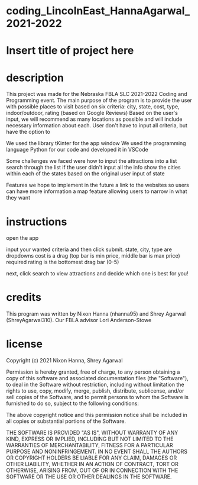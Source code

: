 # coding_LincolnEast_HannaAgarwal_2021-2022

# Insert title of project here

# description

This project was made for the Nebraska FBLA SLC 2021-2022 Coding and Programming event. 
The main purpose of the program is to provide the user with possible places to visit based on six criteria: city, state, cost, type, indoor/outdoor, rating (based on Google Reviews)
Based on the user's input, we will recommend as many locations as possible and will include necessary information about each. User don't have to input all criteria, but have the option to

We used the library tKinter for the app window
We used the programming language Python for our code and developed it in VSCode

Some challenges we faced were
  how to input the attractions into a list
  search through the list if the user didn't input all the info
  show the cities within each of the states based on the original user input of state
  
Features we hope to implement in the future
  a link to the websites so users can have more information
  a map feature allowing users to narrow in what they want
  
# instructions

open the app

input your wanted criteria and then click submit.
  state, city, type are dropdowns
  cost is a drag (top bar is min price, middle bar is max price)
  required rating is the bottomest drag bar (0-5)
  
next, click search to view attractions and decide which one is best for you!

# credits

This program was written by Nixon Hanna (nhanna95) and Shrey Agarwal (ShreyAgarwal310). Our FBLA advisor Lori Anderson-Stowe

# license

Copyright (c) 2021 Nixon Hanna, Shrey Agarwal

Permission is hereby granted, free of charge, to any person obtaining a copy
of this software and associated documentation files (the "Software"), to deal
in the Software without restriction, including without limitation the rights
to use, copy, modify, merge, publish, distribute, sublicense, and/or sell
copies of the Software, and to permit persons to whom the Software is
furnished to do so, subject to the following conditions:

The above copyright notice and this permission notice shall be included in all
copies or substantial portions of the Software.

THE SOFTWARE IS PROVIDED "AS IS", WITHOUT WARRANTY OF ANY KIND, EXPRESS OR
IMPLIED, INCLUDING BUT NOT LIMITED TO THE WARRANTIES OF MERCHANTABILITY,
FITNESS FOR A PARTICULAR PURPOSE AND NONINFRINGEMENT. IN NO EVENT SHALL THE
AUTHORS OR COPYRIGHT HOLDERS BE LIABLE FOR ANY CLAIM, DAMAGES OR OTHER
LIABILITY, WHETHER IN AN ACTION OF CONTRACT, TORT OR OTHERWISE, ARISING FROM,
OUT OF OR IN CONNECTION WITH THE SOFTWARE OR THE USE OR OTHER DEALINGS IN THE
SOFTWARE.
